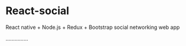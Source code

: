 # React-social
React native + Node.js + Redux + Bootstrap social networking web app

...............